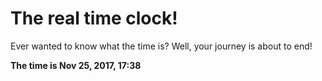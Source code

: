 # The real time clock!

Ever wanted to know what the time is? Well, your journey is about to end!

**The time is Nov 25, 2017, 17:38**